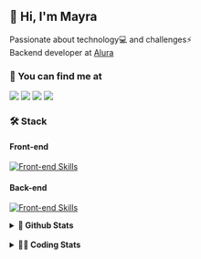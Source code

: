 ## 👋 Hi, I'm Mayra

Passionate about technology💻 and challenges⚡  
Backend developer at [Alura](https://www.alura.com.br)   

### 💬 You can find me at

<a href="https://mayra.dev" target="_blank" rel="noopener"><img src="https://img.shields.io/badge/-mayra.dev-005FED?style=flat&logo=Google-chrome&logoColor=white"/></a>
<a href="https://linkedin.com/in/mayraamaral" target="_blank" rel="noopener"><img src="https://img.shields.io/badge/-/mayraamaral-0077B5?style=flat&logo=Linkedin&logoColor=white"/></a>
<a href="mailto:mayra@mayra.dev" target="_blank" rel="noopener"><img src="https://img.shields.io/badge/-mayra@mayra.dev-D14836?style=flat&logo=Gmail&logoColor=white"/></a>
<a href="" target="_blank" rel="noopener"><img src="https://img.shields.io/badge/-mayraamaral-7289DA?style=flat&logo=Discord&logoColor=white"/></a>

### 🛠️ Stack
#### Front-end

[![Front-end Skills](https://skillicons.dev/icons?i=react,next,angular,redux,styledcomponents,html,css,sass,js,ts,figma)](https://skillicons.dev)
#### Back-end

[![Front-end Skills](https://skillicons.dev/icons?i=java,spring,hibernate,aws,idea,postgres,mysql,git,linux,bash,nodejs,docker,kubernetes,jenkins)](https://skillicons.dev)


<details>
    <summary><strong>📌 Github Stats</strong></summary>
    <br />
    <div align="center">
        <table>
      <td><img height="160em" src="https://github-readme-stats.vercel.app/api?username=mayraamaral&show_icons=true&theme=algolia&hide_border=true&hide=stars&count_private=true" alt="Readme stats"></td>
      <td><img height="160em" src="https://github-readme-stats.vercel.app/api/top-langs/?username=mayraamaral&&layout=compact&&theme=algolia&hide_border=true&langs_count=6" alt="Language stats"></td>
       </table>
  </div> 
    

  <p align="center">
    <img src="https://github-readme-streak-stats.herokuapp.com?user=mayraamaral&theme=dark&hide_border=true&date_format=j%20M%5B%20Y%5D&locale=pt-br&background=050F2C&ring=0195DD&fire=23AA7D&currStreakLabel=23AA7D" alt="Streak stats">
  </p> 
</details>

<br />

<details>
  <summary><strong>👩‍💻 Coding Stats</strong></summary>
  <br />
  
  <!--START_SECTION:waka-->
**🐱 My GitHub Data** 

> 📦 588.3 kB Used in GitHub's Storage 
 > 
> 🏆 26 Contributions in the Year 2025
 > 
> 🚫 Not Opted to Hire
 > 
> 📜 63 Public Repositories 
 > 
> 🔑 33 Private Repositories 
 > 
**I'm an Early 🐤** 

```text
🌞 Morning                13706 commits       ██████░░░░░░░░░░░░░░░░░░░   23.49 % 
🌆 Daytime                34712 commits       ███████████████░░░░░░░░░░   59.49 % 
🌃 Evening                9652 commits        ████░░░░░░░░░░░░░░░░░░░░░   16.54 % 
🌙 Night                  277 commits         ░░░░░░░░░░░░░░░░░░░░░░░░░   00.47 % 
```
📅 **I'm Most Productive on Wednesday** 

```text
Monday                   10873 commits       █████░░░░░░░░░░░░░░░░░░░░   18.64 % 
Tuesday                  7709 commits        ███░░░░░░░░░░░░░░░░░░░░░░   13.21 % 
Wednesday                17209 commits       ███████░░░░░░░░░░░░░░░░░░   29.49 % 
Thursday                 12554 commits       █████░░░░░░░░░░░░░░░░░░░░   21.52 % 
Friday                   9279 commits        ████░░░░░░░░░░░░░░░░░░░░░   15.90 % 
Saturday                 304 commits         ░░░░░░░░░░░░░░░░░░░░░░░░░   00.52 % 
Sunday                   419 commits         ░░░░░░░░░░░░░░░░░░░░░░░░░   00.72 % 
```


📊 **This Week I Spent My Time On** 

```text
🕑︎ Time Zone: America/Sao_Paulo

💬 Programming Languages: 
Java                     3 hrs 34 mins       ██████████████████░░░░░░░   70.54 % 
JavaScript               46 mins             ████░░░░░░░░░░░░░░░░░░░░░   15.34 % 
SQL                      34 mins             ███░░░░░░░░░░░░░░░░░░░░░░   11.39 % 
Properties               8 mins              █░░░░░░░░░░░░░░░░░░░░░░░░   02.70 % 
JSP                      0 secs              ░░░░░░░░░░░░░░░░░░░░░░░░░   00.01 % 

🔥 Editors: 
IntelliJ IDEA            5 hrs 3 mins        █████████████████████████   100.00 % 

💻 Operating System: 
Linux                    5 hrs 3 mins        █████████████████████████   100.00 % 
```

**I Mostly Code in Java** 

```text
Java                     126 repos           ███████░░░░░░░░░░░░░░░░░░   28.19 % 
JavaScript               101 repos           ██████░░░░░░░░░░░░░░░░░░░   22.60 % 
TypeScript               84 repos            █████░░░░░░░░░░░░░░░░░░░░   18.79 % 
Python                   4 repos             ░░░░░░░░░░░░░░░░░░░░░░░░░   00.89 % 
Dockerfile               1 repo              ░░░░░░░░░░░░░░░░░░░░░░░░░   00.22 % 
```




 Last Updated on 09/01/2025 19:22:54 UTC
<!--END_SECTION:waka-->

</details>
